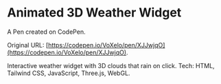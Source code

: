 # Animated 3D Weather Widget

A Pen created on CodePen.

Original URL: [https://codepen.io/VoXelo/pen/XJJwjqO](https://codepen.io/VoXelo/pen/XJJwjqO).

Interactive weather widget with 3D clouds that rain on click. Tech: HTML, Tailwind CSS, JavaScript, Three.js, WebGL.